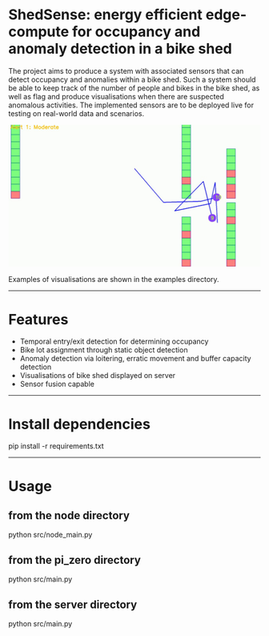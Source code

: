 # ShedSense: energy efficient edge-compute for occupancy and anomaly detection in a bike shed

The project aims to produce a system with associated sensors that can detect occupancy and
anomalies within a bike shed. Such a system should be able to keep track of the number of
people and bikes in the bike shed, as well as flag and produce visualisations when there are
suspected anomalous activities. The implemented sensors are to be deployed live for testing on
real-world data and scenarios.


![example image](https://github.com/jingxuan19/ShedSense/blob/main/examples/example_img.png)

Examples of visualisations are shown in the examples directory.

---

# Features

- Temporal entry/exit detection for determining occupancy
- Bike lot assignment through static object detection 
- Anomaly detection via loitering, erratic movement and buffer capacity detection
- Visualisations of bike shed displayed on server
- Sensor fusion capable

---

# Install dependencies
pip install -r requirements.txt

---

# Usage
## from the node directory
python src/node_main.py
## from the pi_zero directory
python src/main.py
## from the server directory
python src/main.py

